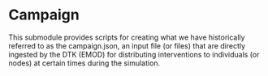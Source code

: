 # Campaign

This submodule provides scripts for creating what we have historically referred to as the campaign.json, an input file (or files) that are directly ingested by the DTK (EMOD) for distributing interventions to individuals (or nodes) at certain times during the simulation.


